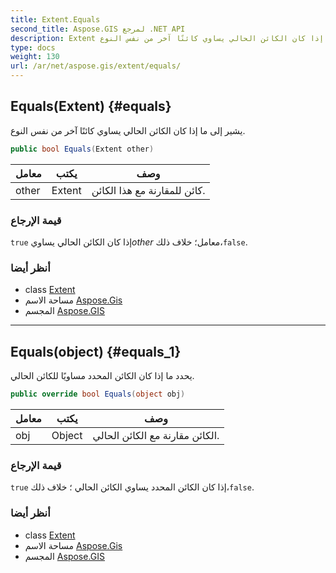 ```yaml
---
title: Extent.Equals
second_title: Aspose.GIS لمرجع .NET API
description: Extent طريقة. يشير إلى ما إذا كان الكائن الحالي يساوي كائنًا آخر من نفس النوع.
type: docs
weight: 130
url: /ar/net/aspose.gis/extent/equals/
---
```

## Equals(Extent) {#equals}

يشير إلى ما إذا كان الكائن الحالي يساوي كائنًا آخر من نفس النوع.

```csharp
public bool Equals(Extent other)
```

| معامل | يكتب | وصف |
| --- | --- | --- |
| other | Extent | كائن للمقارنة مع هذا الكائن. |

### قيمة الإرجاع

`true` إذا كان الكائن الحالي يساوي*other* معامل؛ خلاف ذلك،`false`.

### أنظر أيضا

* class [Extent](../)
* مساحة الاسم [Aspose.Gis](../../extent/)
* المجسم [Aspose.GIS](../../../)

---

## Equals(object) {#equals_1}

يحدد ما إذا كان الكائن المحدد مساويًا للكائن الحالي.

```csharp
public override bool Equals(object obj)
```

| معامل | يكتب | وصف |
| --- | --- | --- |
| obj | Object | الكائن مقارنة مع الكائن الحالي. |

### قيمة الإرجاع

`true` إذا كان الكائن المحدد يساوي الكائن الحالي ؛ خلاف ذلك،`false`.

### أنظر أيضا

* class [Extent](../)
* مساحة الاسم [Aspose.Gis](../../extent/)
* المجسم [Aspose.GIS](../../../)


